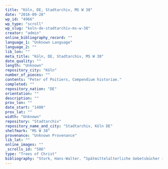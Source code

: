 ```yaml
---
title: "Köln, DE, Stadtarchiv, MS W 38"
date: "2016-09-28"
wp_id: "4966"
wp_type: "scroll"
wp_slug: "koln-de-stadtarchiv-ms-w-38"
creator: "admin"
online_bibliography_record: ""
language_1: "Unknown Language"
language_2: ""
lib_lon: ""
meta_title: "Köln, DE, Stadtarchiv, MS W 38"
date_quality: ""
length: "Unknown"
repository_city: "Köln"
number_of_pieces: ""
contents: "Peter of Poitiers, Compendium historiae."
completed: ""
repository_nation: "DE"
orientation: ""
description: ""
prov_lon: ""
date_start: "1400"
prov_lat: ""
width: "Unknown"
repository: "Stadtarchiv"
repository_name_and_city: "Stadtarchiv, Köln DE"
shelfmark: "MS W 38"
provenance: "Unknown Provenance"
lib_lat: ""
online_images: ""
_scrolls_id: "506"
type: "Trees of Christ"
bibliography: "Stork, Hans-Walter. “Spätmittelalterliche Gebetsbücher in Rollenform in Überlieferung Und Bild.” Gutenberg Jahrschrift 20 (2010): 43–78, n. 16.<br/> Vennebusch, Joachim. Die Theologischen Handschriften Des Stadtarchivs Køln. Teil 4: Handschrite Der Sammlung Wallraf. Køln, 1986, 185."
---
```



